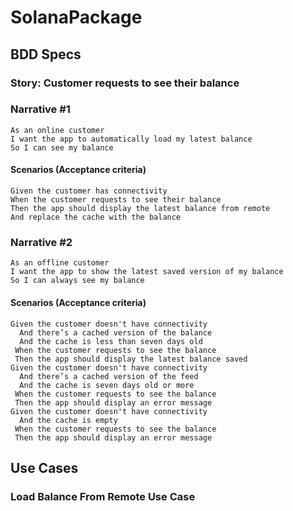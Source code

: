 # SolanaPackage

## BDD Specs

### Story: Customer requests to see their balance

### Narrative #1
```
As an online customer
I want the app to automatically load my latest balance
So I can see my balance
```
#### Scenarios (Acceptance criteria)

```
Given the customer has connectivity
When the customer requests to see their balance
Then the app should display the latest balance from remote
And replace the cache with the balance
```

### Narrative #2

```
As an offline customer
I want the app to show the latest saved version of my balance
So I can always see my balance
```

#### Scenarios (Acceptance criteria)

```
Given the customer doesn't have connectivity
  And there’s a cached version of the balance
  And the cache is less than seven days old
 When the customer requests to see the balance
 Then the app should display the latest balance saved
Given the customer doesn't have connectivity
  And there’s a cached version of the feed
  And the cache is seven days old or more
 When the customer requests to see the balance
 Then the app should display an error message
Given the customer doesn't have connectivity
  And the cache is empty
 When the customer requests to see the balance
 Then the app should display an error message
```

## Use Cases

### Load Balance From Remote Use Case

